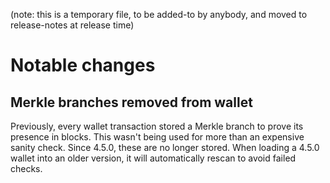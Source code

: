 (note: this is a temporary file, to be added-to by anybody, and moved to
release-notes at release time)

Notable changes
===============

Merkle branches removed from wallet
-----------------------------------

Previously, every wallet transaction stored a Merkle branch to prove its
presence in blocks. This wasn't being used for more than an expensive
sanity check. Since 4.5.0, these are no longer stored. When loading a
4.5.0 wallet into an older version, it will automatically rescan to avoid
failed checks.
